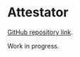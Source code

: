 # Attestator
[GitHub repository link](https://github.com/ArnaudBaley/attestator).

Work in progress.